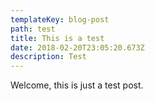 ```yaml
---
templateKey: blog-post
path: test
title: This is a test
date: 2018-02-20T23:05:20.673Z
description: Test
---
```

Welcome, this is just a test post.
